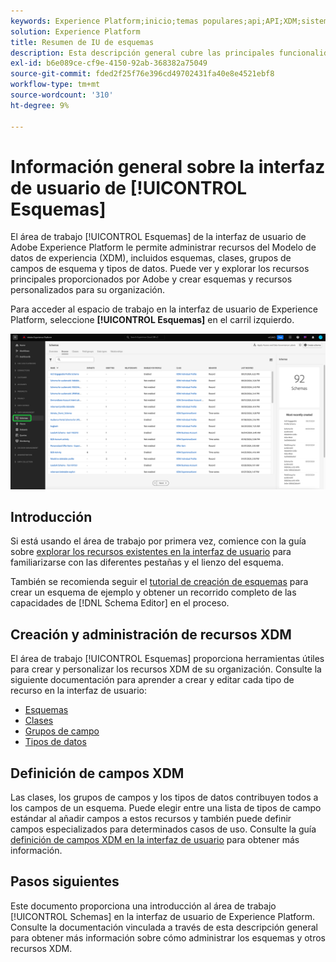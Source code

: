 ```yaml
---
keywords: Experience Platform;inicio;temas populares;api;API;XDM;sistema XDM;modelo de datos de experiencia;modelo de datos;ui;espacio de trabajo;
solution: Experience Platform
title: Resumen de IU de esquemas
description: Esta descripción general cubre las principales funcionalidades del espacio de trabajo Esquemas en Experience Platform.
exl-id: b6e089ce-cf9e-4150-92ab-368382a75049
source-git-commit: fded2f25f76e396cd49702431fa40e8e4521ebf8
workflow-type: tm+mt
source-wordcount: '310'
ht-degree: 9%

---
```


# Información general sobre la interfaz de usuario de [!UICONTROL Esquemas]

El área de trabajo [!UICONTROL Esquemas] de la interfaz de usuario de Adobe Experience Platform le permite administrar recursos del Modelo de datos de experiencia (XDM), incluidos esquemas, clases, grupos de campos de esquema y tipos de datos. Puede ver y explorar los recursos principales proporcionados por Adobe y crear esquemas y recursos personalizados para su organización.

Para acceder al espacio de trabajo en la interfaz de usuario de Experience Platform, seleccione **[!UICONTROL Esquemas]** en el carril izquierdo.

![Espacio de trabajo de esquemas con esquemas resaltados en la navegación izquierda de la interfaz de usuario de Experience Platform.](../images/ui/overview/schemas-tab.png)

## Introducción

Si está usando el área de trabajo por primera vez, comience con la guía sobre [explorar los recursos existentes en la interfaz de usuario](./explore.md) para familiarizarse con las diferentes pestañas y el lienzo del esquema.

También se recomienda seguir el [tutorial de creación de esquemas](../tutorials/create-schema-ui.md) para crear un esquema de ejemplo y obtener un recorrido completo de las capacidades de [!DNL Schema Editor] en el proceso.

## Creación y administración de recursos XDM

El área de trabajo [!UICONTROL Esquemas] proporciona herramientas útiles para crear y personalizar los recursos XDM de su organización. Consulte la siguiente documentación para aprender a crear y editar cada tipo de recurso en la interfaz de usuario:

* [Esquemas](./resources/schemas.md)
* [Clases](./resources/classes.md)
* [Grupos de campo](./resources/field-groups.md)
* [Tipos de datos](./resources/data-types.md)

## Definición de campos XDM

Las clases, los grupos de campos y los tipos de datos contribuyen todos a los campos de un esquema. Puede elegir entre una lista de tipos de campo estándar al añadir campos a estos recursos y también puede definir campos especializados para determinados casos de uso. Consulte la guía [definición de campos XDM en la interfaz de usuario](./fields/overview.md) para obtener más información.

## Pasos siguientes

Este documento proporciona una introducción al área de trabajo [!UICONTROL Schemas] en la interfaz de usuario de Experience Platform. Consulte la documentación vinculada a través de esta descripción general para obtener más información sobre cómo administrar los esquemas y otros recursos XDM.
